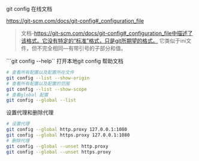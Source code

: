 git config 在线文档

https://git-scm.com/docs/git-config#_configuration_file


> 文档-https://git-scm.com/docs/git-config#_configuration_file中描述了该格式。它没有特定的“标准”格式，只是git所期望的格式。
> 它类似于ini文件，但不完全相同—有带引号的子部分和值。

```git config --help``
打开本地git config 帮助文档

```sh
# 查看所有配置以及配置所在文件
git config --list --show-origin
# 查看所有配置以及配置的范围
git config --list --show-scope
# 查看global 配置
git config --global --list
```

设置代理和删除代理
```sh
# 设置代理
git config --global http.proxy 127.0.0.1:1080
git config --global https.proxy 127.0.0.1:1080
# 删除代理
git config --global --unset http.proxy
git config --global --unset https.proxy
```

